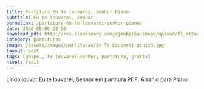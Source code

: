 ```yaml
---
title: Partitura Eu Te louvarei, Senhor Piano
subtitle: Eu te louvarei, senhor
permalink: /partitura-eu-te-louvarei-senhor-piano/
date: 2020-05-06-23-06
download_pdf: http://res.cloudinary.com/djmnbpi6a/image/upload/fl_attachment/v1/sheetmusic/partitura-eu-te-louvarei-senhor-piano_showbiz-mus-br.pdf
category: partituras
image: /assets/images/partituras/Eu_Te_Louvarei_usu1z3.jpg
layout: post
tags: [gospe., te louvarei senhor, partitura, grátis]
nivel: Fácil
---
```

Lindo louvor Eu te louvarei, Senhor em partitura PDF. Arranjo para Piano
